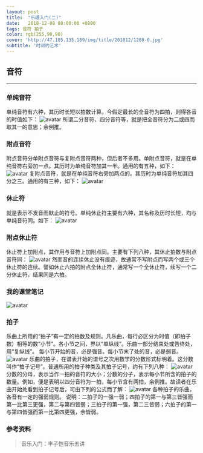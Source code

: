```yaml
---
layout: post
title:  "乐理入门(二)"
date:   2018-12-08 08:00:00 +0800
tags: 音符 拍子
color: rgb(255,90,90)
cover: 'http://47.105.135.189/img/title/201812/1208-0.jpg'
subtitle: '时间的艺术'
---
```

## 音符
---
### 单纯音符
单纯音符有六种，其历时长短以拍数计算。今假定最长的全音符为四拍，则得各音的时值如下：
![avatar](http://47.105.135.189/img/body/201812/1208-1.jpg)
所谓二分音符、四分音符等，就是把全音符分为二或四而取其一的意思；余例推。
### 附点音符
附点音符分单附点音符与复附点音符两种，但后者不多用。单附点音符，就是在单纯音符右旁加一点。其历时为单纯音符加其一半。通用的有五种，如下：
![avatar](http://47.105.135.189/img/body/201812/1208-2.jpg)
复附点音符，就是在单纯音符右旁加两点的。其历时为单纯音符加其四分之三。通用的有三种，如下：
![avatar](http://47.105.135.189/img/body/201812/1208-3.jpg)
### 休止符
就是表示不发音而默止的符号。单纯休止符主要有六种，其名称及历时长短，均与单纯音符同。如下：
![avatar](http://47.105.135.189/img/body/201812/1208-4.jpg)
### 附点休止符
休止符上加附点，其作用与音符上加附点同。主要有下列八种，其休止拍数与附点音符同：
![avatar](http://47.105.135.189/img/body/201812/1208-5.jpg)
然而音的连续休止没有痕迹，故通常不写附点而写两个或三个休止符的连续。譬如休止六拍的附点全休止符，通常写一个全休止符，续写一个二分休止符，结果同是六拍。

### 我的课堂笔记
![avatar](http://47.105.135.189/img/body/201812/1208-note.jpg)

### 拍子

乐曲上所用的“拍子”有一定的拍数及规则。凡乐曲，每行必区分为时值（即拍子数）相等的数“小节”。各小节之间，界以“单纵线”。乐曲一部分结束处或告终处，用“复纵线”。
每小节开始的音，必是强音。每小节末了处的音，必是弱音。
![avatar](http://47.105.135.189/img/body/201812/1208-6.jpg)
乐曲的拍子，在谱表开始的谱号之次用数学的分数形式标明着。这分数叫作“拍子记号”。普通所用的拍子种类及其拍子记号，约有下列八种：
![avatar](http://47.105.135.189/img/body/201812/1208-7.jpg)
分数的分母，表示当作一拍的音符的大小；分数的分子，表示每小节所含的拍子的数量。例如，便是表明以四分音符为一拍，每小节含有两拍，余例推。故读者在乐曲开始处看到拍子记号后，可由下列的公式而了解：
![avatar](http://47.105.135.189/img/body/201812/1208-8.jpg)
各种拍子的乐曲，各音有一定的强弱规则。
说明：二拍子的一强一弱；四拍子的第一与第三皆强而第一比第三更强，第二与第四皆弱；三拍子的第一强，第二三皆弱；六拍子的第一与第四皆强而第一比第四更强，余皆弱。

### 参考资料
> 音乐入门：丰子恺音乐五讲
